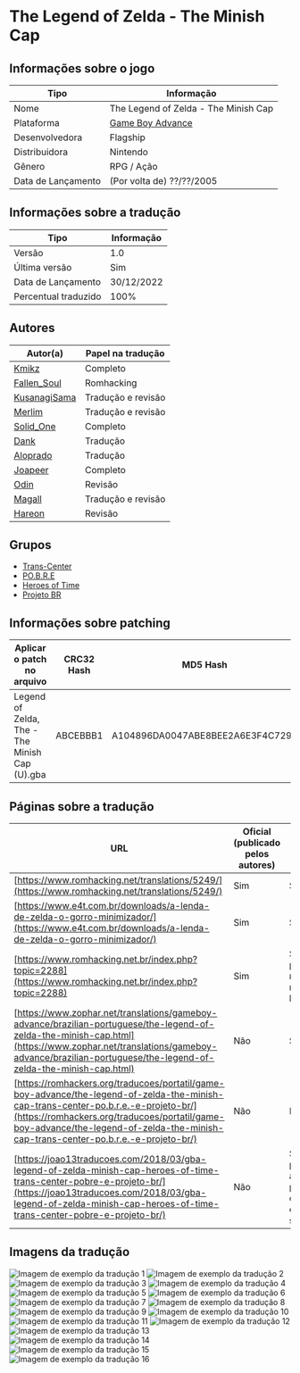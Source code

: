 # The Legend of Zelda - The Minish Cap

## Informações sobre o jogo

| Tipo | Informação |
| ----------- | ----------- |
| Nome | The Legend of Zelda \- The Minish Cap |
| Plataforma | [Game Boy Advance](../) |
| Desenvolvedora | Flagship |
| Distribuidora | Nintendo |
| Gênero | RPG / Ação |
| Data de Lançamento | (Por volta de) ??/??/2005 |

## Informações sobre a tradução

| Tipo | Informação |
| ----------- | ----------- |
| Versão | 1\.0 |
| Última versão | Sim |
| Data de Lançamento | 30/12/2022 |
| Percentual traduzido | 100% |

## Autores

| Autor(a) | Papel na tradução |
| ----------- | ----------- |
| [Kmikz](../../../autores/kmikz/) | Completo |
| [Fallen\_Soul](../../../autores/fallen_soul/) | Romhacking |
| [KusanagiSama](../../../autores/kusanagisama/) | Tradução e revisão |
| [Merlim](../../../autores/merlim/) | Tradução e revisão |
| [Solid\_One](../../../autores/solid_one/) | Completo |
| [Dank](../../../autores/dank/) | Tradução |
| [Aloprado](../../../autores/aloprado/) | Tradução |
| [Joapeer](../../../autores/joapeer/) | Completo |
| [Odin](../../../autores/odin/) | Revisão |
| [Magall](../../../autores/magall/) | Tradução e revisão |
| [Hareon](../../../autores/hareon/) | Revisão |

## Grupos

* [Trans\-Center](../../../grupos/trans-center/)
* [PO\.B\.R\.E](../../../grupos/pobre/)
* [Heroes of Time](../../../grupos/heroes-of-time/)
* [Projeto BR](../../../grupos/projeto-br/)

## Informações sobre patching

| Aplicar o patch no arquivo | CRC32 Hash | MD5 Hash |
| ----------- | ----------- | ----------- |
| Legend of Zelda, The \- The Minish Cap \(U\)\.gba | ABCEBBB1 | A104896DA0047ABE8BEE2A6E3F4C7290 |

## Páginas sobre a tradução

| URL | Oficial (publicado pelos autores) | Possuí link de download |
| ----------- | ----------- | ----------- |
| [https://www.romhacking.net/translations/5249/](https://www.romhacking.net/translations/5249/) | Sim | Sim |
| [https://www.e4t.com.br/downloads/a-lenda-de-zelda-o-gorro-minimizador/](https://www.e4t.com.br/downloads/a-lenda-de-zelda-o-gorro-minimizador/) | Sim | Sim |
| [https://www.romhacking.net.br/index.php?topic=2288](https://www.romhacking.net.br/index.php?topic=2288) | Sim | Sim, porém é necessário realizar login |
| [https://www.zophar.net/translations/gameboy-advance/brazilian-portuguese/the-legend-of-zelda-the-minish-cap.html](https://www.zophar.net/translations/gameboy-advance/brazilian-portuguese/the-legend-of-zelda-the-minish-cap.html) | Não | Sim |
| [https://romhackers.org/traducoes/portatil/game-boy-advance/the-legend-of-zelda-the-minish-cap-trans-center-po.b.r.e.-e-projeto-br/](https://romhackers.org/traducoes/portatil/game-boy-advance/the-legend-of-zelda-the-minish-cap-trans-center-po.b.r.e.-e-projeto-br/) | Não | Não |
| [https://joao13traducoes.com/2018/03/gba-legend-of-zelda-minish-cap-heroes-of-time-trans-center-pobre-e-projeto-br/](https://joao13traducoes.com/2018/03/gba-legend-of-zelda-minish-cap-heroes-of-time-trans-center-pobre-e-projeto-br/) | Não | Sim, porém o arquivo ou página de download exige uma senha |

## Imagens da tradução

![Imagem de exemplo da tradução 1](1.png)
![Imagem de exemplo da tradução 2](10.png)
![Imagem de exemplo da tradução 3](11.png)
![Imagem de exemplo da tradução 4](12.png)
![Imagem de exemplo da tradução 5](13.png)
![Imagem de exemplo da tradução 6](14.png)
![Imagem de exemplo da tradução 7](15.png)
![Imagem de exemplo da tradução 8](16.png)
![Imagem de exemplo da tradução 9](2.png)
![Imagem de exemplo da tradução 10](3.png)
![Imagem de exemplo da tradução 11](4.png)
![Imagem de exemplo da tradução 12](5.png)
![Imagem de exemplo da tradução 13](6.png)
![Imagem de exemplo da tradução 14](7.png)
![Imagem de exemplo da tradução 15](8.png)
![Imagem de exemplo da tradução 16](9.png)
